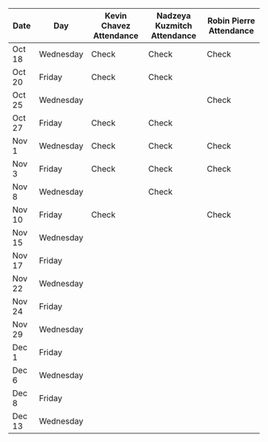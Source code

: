 | Date       | Day       | Kevin Chavez Attendance | Nadzeya Kuzmitch Attendance | Robin Pierre Attendance |
|------------|-----------|-------------------------|-----------------------------|-------------------------|
| Oct 18     | Wednesday |        Check            |          Check              |        Check            |
| Oct 20     | Friday    |        Check            |          Check              |                         |
| Oct 25     | Wednesday |                         |                             |          Check          |
| Oct 27     | Friday    |         Check           |      Check                  |                         |
| Nov 1      | Wednesday |         Check           |    Check                    |         Check           |
| Nov 3      | Friday    |        Check            |     Check                   |         Check           |
| Nov 8      | Wednesday |                         |        Check                |                         |
| Nov 10     | Friday    |        Check            |                             |            Check        |
| Nov 15     | Wednesday |                         |                             |                         |
| Nov 17     | Friday    |                         |                             |                         |
| Nov 22     | Wednesday |                         |                             |                         |
| Nov 24     | Friday    |                         |                             |                         |
| Nov 29     | Wednesday |                         |                             |                         |
| Dec 1      | Friday    |                         |                             |                         |
| Dec 6      | Wednesday |                         |                             |                         |
| Dec 8      | Friday    |                         |                             |                         |
| Dec 13     | Wednesday |                         |                             |                         |
